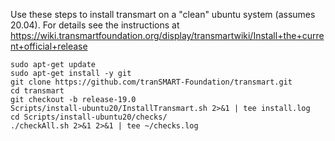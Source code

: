Use these steps to install transmart on a "clean" ubuntu system (assumes 20.04).
For details see the instructions at
https://wiki.transmartfoundation.org/display/transmartwiki/Install+the+current+official+release

    sudo apt-get update
    sudo apt-get install -y git
    git clone https://github.com/tranSMART-Foundation/transmart.git
    cd transmart
    git checkout -b release-19.0
    Scripts/install-ubuntu20/InstallTransmart.sh 2>&1 | tee install.log
    cd Scripts/install-ubuntu20/checks/
    ./checkAll.sh 2>&1 2>&1 | tee ~/checks.log

